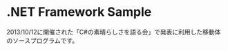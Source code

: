 .NET Framework Sample
=======================

2013/10/12に開催された「C#の素晴らしさを語る会」で発表に利用した移動体のソースプログラムです。
